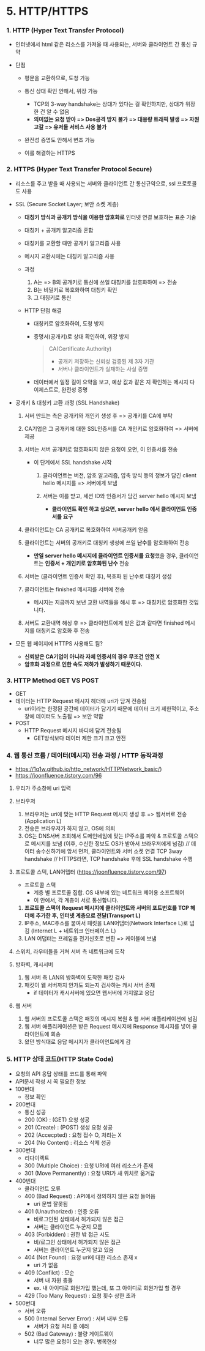 # 5. HTTP/HTTPS



### 1. HTTP (Hyper Text Transfer Protocol)

* 인터넷에서 html 같은 리소스를 가져올 때 사용되는, 서버와 클라이언트 간 통신 규약

* 단점

  * 평문을 교환하므로, 도청 가능
  * 통신 상대 확인 안해서, 위장 가능
    * TCP의 3-way handshake는 상대가 있다는 걸 확인하지만, 상대가 위장한 건 알 수 없음
    * **의미없는 요청 받아 => Dos공격 방지 불가 => 대용량 트래픽 발생 => 자원 고갈 => 유저들 서비스 사용 불가**
    
  * 완전성 증명도 안해서 변조 가능
  * 이를 해결하는 HTTPS 
  
  

### 2. HTTPS (Hyper Text Transfer Protocol Secure)

* 리소스를 주고 받을 때 사용되는 서버와 클라이언트 간 통신규약으로, ssl 프로토콜도 사용

* SSL (Secure Socket Layer; 보안 소켓 계층)

  * **대칭키 방식과 공개키 방식을 이용한 암호화로** 인터넷 연결 보호하는 표준 기술

  *  대칭키 + 공개키 알고리즘 혼합
    * 대칭키를 교환할 때만 공개키 알고리즘 사용
    * 메시지 교환시에는 대칭키 알고리즘 사용

  * 과정

    1. A는 => B의 공개키로 통신에 쓰일 대칭키를 암호화하여 => 전송
    2. B는 비밀키로 복호화하여 대칭키 확인
    3. 그 대칭키로 통신
    
  * HTTP 단점 해결

    * 대칭키로 암호화하여, 도청 방지

    * 증명서(공개키)로 상대 확인하여, 위장 방지

      >CA(Certificate Authority)
      >
      >- 공개키 저장하는 신뢰성 검증된 제 3자 기관
      >- 서버나 클라이언트가 실재하는 사실 증명
      
    * 데이터에서 일정 길이 요약을 보고, 예상 값과 같은 지 확인하는 메시지 다이제스트로, 완전성 증명
    
  
* 공개키 & 대칭키 교환 과정 (SSL Handshake)

  1. 서버 만드는 측은 공개키와 개인키 생성 후 => 공개키를 CA에 부탁
  2. CA기업은 그 공개키에 대한 SSL인증서를 CA 개인키로 암호화하여 => 서버에 제공
  4. 서버는 서버 공개키로 암호화되지 않은 요청이 오면, 이 인증서를 전송

     * 이 단계에서 SSL handshake 시작

       1. 클라이언트는 버전, 암호 알고리즘, 압축 방식 등의 정보가 담긴 client hello 메시지를 => 서버에게 보냄

       2. 서버는 이를 받고, 세션 ID와 인증서가 담긴 server hello 메시지 보냄
          * **클라이언트 확인 하고 싶으면, server hello 에서 클라이언트 인증서를 요구**
     
  4. 클라이언트는 CA 공개키로 복호화하여 서버공개키 얻음
  6. 클라이언트는 서버의 공개키로 대칭키 생성에 쓰일 **난수**를 암호화하여 전송
  
     * **만일 server hello 메시지에 클라이언트 인증서를 요청**했을 경우, 클라이언트는 **인증서 + 개인키로 암호화된 난수** 전송
  6. 서버는 (클라이언트 인증서 확인 후), 복호화 된 난수로 대칭키 생성
  8. 클라이언트는 finished 메시지를 서버에 전송
  
     * 메시지는 지금까지 보낸 교환 내역들을 해시 후 => 대칭키로 암호화한 것입니다.
  9. 서버도 교환내역 해싱 후 => 클라이언트에게 받은 값과 같다면 finished 메시지를 대칭키로 암호화 후 전송
  
* 모든 웹 페이지에 HTTPS 사용해도 됨?

  * **신뢰받은 CA기업이 아니라 자체 인증서의 경우 무조건 안전 X**
  * **암호화 과정으로 인한 속도 저하가 발생하기 때문이다.**



### 3. HTTP Method GET VS POST

*  GET
  * 데이터는 HTTP Request 메시지 헤더에 uri가 담겨 전송됨
    * uri이라는 한정된 공간에 데이터가 담기기 때문에 데이터 크기 제한적이고, 주소창에 데이터도 노출됨 => 보안 약함
* POST
  * HTTP Request 메시지 바디에 담겨 전송됨
    * GET방식보다 데이터 제한 크기 크고 안전



### 4. 웹 통신 흐름 / 데이터(메시지) 전송 과정 / HTTP 동작과정

* https://1q1w.github.io/http_network/HTTPNetwork_basic/)
* https://joonfluence.tistory.com/96

1. 우리가 주소창에 uri 입력

2. 브라우저

   1. 브라우저는 uri에 맞는 HTTP Request 메시지 생성 후 => 웹서버로 전송 (Application L)
   2. 전송은 브라우저가 하지 않고, OS에 의뢰
   3. OS는 DNS서버 조회해서 도메인네임에 맞는 IP주소를 파악 & 프로토콜 스택으로 메시지를 보냄 (이후, 수신한 정보도 OS가 받아서 브라우저에게 넘김)
      // 데이터 송수신하기에 앞서 먼저, 클라이언트와 서버 소켓 연결 TCP 3way handshake
      // HTTPS라면, TCP handshake 후에 SSL handshake 수행

3. 프로토콜 스택, LAN어뎁터 (https://joonfluence.tistory.com/97)

   * 프로토콜 스택
     * 계층 별 프로토콜 집합. OS 내부에 있는 네트워크 제어용 소프트웨어
     * 이 안에서, 각 계층이 서로 통신합니다.

   1. **프로토콜 스택이 Request 메시지에
      클라이언트와 서버의 포트번호를 TCP 헤더에 추가한 후, 인터넷 계층으로 전달(Transport L)**
   2. IP주소, MAC주소를 붙여서 패킷을 LAN어댑터(Network Interface L)로 넘김 (Internet L + 네트워크 인터페이스 L)
   4. LAN 어댑터는 프레임을 전기신호로 변환 => 케이블에 보냄

4. 스위치, 라우터들을 거쳐 서버 측 네트워크에 도착

6. 방화벽, 캐시서버

   1. 웹 서버 측 LAN의 방화벽이 도착한 패킷 검사
   2. 패킷이 웹 서버까지 안가도 되는지 검사하는 캐시 서버 존재
      * if 데이터가 캐시서버에 있으면 웹서버에 가지않고 응답

7. 웹 서버

   1. 웹 서버의 프로토콜 스택은 패킷의 메시지 복원 & 웹 서버 애플리케이션에 넘김
   2. 웹 서버 애플리케이션은 받은 Request 메시지에 Response 메시지를 넣어 클라이언트에 회송
   3. 왔던 방식대로 응답 메시지가 클라이언트에게 감



### 5. HTTP 상태 코드(HTTP State Code)

* 요청의 API 응답 상태를 코드를 통해 파악
* API문서 작성 시 꼭 필요한 정보
* 100번대
  * 정보 확인
* 200번대
  * 통신 성공
  * 200 (OK) : (GET) 요청 성공
  * 201 (Create) : (POST) 생성 요청 성공
  * 202 (Accecpted) : 요청 접수 O, 처리는 X
  * 204 (No Content) : 리소스 삭제 성공
* 300번대
  * 리다이렉트
  * 300 (Multiple Choice) : 요청 URI에 여러 리소스가 존재
  * 301 (Move Permanently) : 요청 URI가 새 위치로 옮겨감
* 400번대
  * 클라이언트 오류
  * 400 (Bad Request) : API에서 정의하지 않은 요청 들어옴
    * uri 문법 잘못됨
  * 401 (Unauthorized) : 인증 오류 
    * 비로그인된 상태에서 허가되지 않은 접근
    * 서버는 클라이언트 누군지 모름
  * 403 (Forbidden) : 권한 밖 접근 시도 
    * 비/로그인 상태에서 허가되지 않은 접근 
    * 서버는 클라이언트 누군지 알고 있음
  * 404 (Not Found) : 요청 uri에 대한 리소스 존재 x 
    *  uri 가 없음
  * 409 (Confilct) : 모순
    * 서버 내 자원 충돌
    * ex. 내 아이디로 회원가입 했는데, 또 그 아이디로 회원가입 할 경우
  * 429 (Too Many Request) : 요청 횟수 상한 초과
* 500번대
  * 서버 오류
  * 500 (Internal Server Error) : 서버 내부 오류
    * 서버가 요청 처리 중 에러
  * 502 (Bad Gateway) : 불량 게이트웨이
    * 너무 많은 요청이 오는 경우. 병목현상